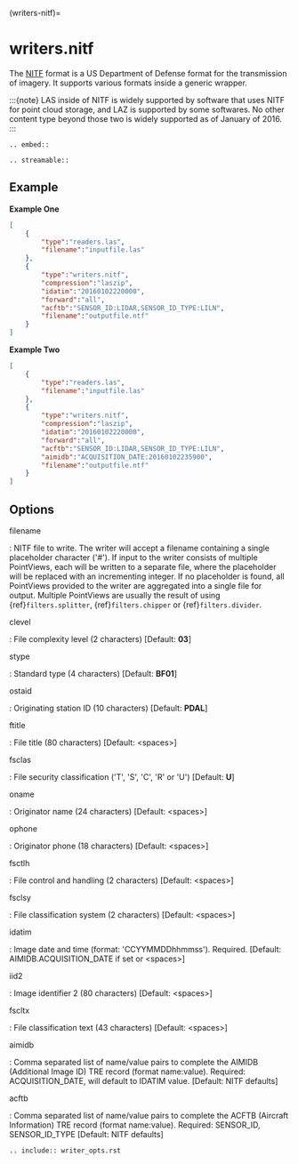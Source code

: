 (writers-nitf)=

# writers.nitf

The [NITF] format is a US Department of Defense format for the transmission
of imagery.  It supports various formats inside a generic wrapper.

:::{note}
LAS inside of NITF is widely supported by software that uses NITF
for point cloud storage, and LAZ is supported by some softwares.
No other content type beyond those two is widely supported as
of January of 2016.
:::

```{eval-rst}
.. embed::
```

```{eval-rst}
.. streamable::
```

## Example

**Example One**

```json
[
    {
        "type":"readers.las",
        "filename":"inputfile.las"
    },
    {
        "type":"writers.nitf",
        "compression":"laszip",
        "idatim":"20160102220000",
        "forward":"all",
        "acftb":"SENSOR_ID:LIDAR,SENSOR_ID_TYPE:LILN",
        "filename":"outputfile.ntf"
    }
]
```

**Example Two**

```json
[
    {
        "type":"readers.las",
        "filename":"inputfile.las"
    },
    {
        "type":"writers.nitf",
        "compression":"laszip",
        "idatim":"20160102220000",
        "forward":"all",
        "acftb":"SENSOR_ID:LIDAR,SENSOR_ID_TYPE:LILN",
        "aimidb":"ACQUISITION_DATE:20160102235900",
        "filename":"outputfile.ntf"
    }
]
```

## Options

filename

: NITF file to write.  The writer will accept a filename containing
  a single placeholder character ('#').  If input to the writer consists
  of multiple PointViews, each will be written to a separate file, where
  the placeholder will be replaced with an incrementing integer.  If no
  placeholder is found, all PointViews provided to the writer are
  aggregated into a single file for output.  Multiple PointViews are usually
  the result of using {ref}`filters.splitter`, {ref}`filters.chipper` or
  {ref}`filters.divider`.

clevel

: File complexity level (2 characters) \[Default: **03**\]

stype

: Standard type (4 characters) \[Default: **BF01**\]

ostaid

: Originating station ID (10 characters) \[Default: **PDAL**\]

ftitle

: File title (80 characters) \[Default: \<spaces>\]

fsclas

: File security classification ('T', 'S', 'C', 'R' or 'U') \[Default: **U**\]

oname

: Originator name (24 characters) \[Default: \<spaces>\]

ophone

: Originator phone (18 characters) \[Default: \<spaces>\]

fsctlh

: File control and handling (2 characters) \[Default: \<spaces>\]

fsclsy

: File classification system (2 characters) \[Default: \<spaces>\]

idatim

: Image date and time (format: 'CCYYMMDDhhmmss'). Required.
  \[Default: AIMIDB.ACQUISITION_DATE if set or \<spaces>\]

iid2

: Image identifier 2 (80 characters) \[Default: \<spaces>\]

fscltx

: File classification text (43 characters) \[Default: \<spaces>\]

aimidb

: Comma separated list of name/value pairs to complete the AIMIDB
  (Additional Image ID) TRE record (format name:value).
  Required: ACQUISITION_DATE, will default to IDATIM value.
  \[Default: NITF defaults\]

acftb

: Comma separated list of name/value pairs to complete the ACFTB
  (Aircraft Information) TRE record (format name:value). Required:
  SENSOR_ID, SENSOR_ID_TYPE \[Default: NITF defaults\]

```{eval-rst}
.. include:: writer_opts.rst
```

[nitf]: http://en.wikipedia.org/wiki/National_Imagery_Transmission_Format
